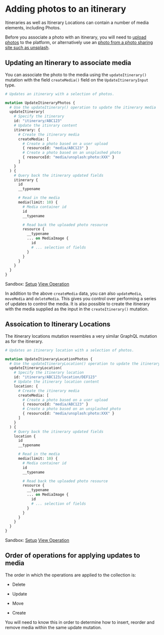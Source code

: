 # Adding photos to an itinerary

Itineraries as well as Itinerary Locations can contain a number of media
elements, including Photos.

Before you associate a photo with an itinerary, you will need to
[upload photos](/topics/media/Uploading%20photos/README.md) to the platform, or
alternatively use an
[photo from a photo sharing site such as unsplash](/topics/media/Using%20unsplash/README.md).

## Updating an Itinerary to associate media

You can associate the photo to the media using the `updateItinerary()` mutation
with the field `createMedia()` field on the `UpdateItineraryInput` type.

```graphql
# Updates an itinerary with a selection of photos.

mutation UpdateItineraryPhotos {
  # Use the updateItinerary() operation to update the itinerary media
  updateItinerary(
    # Specify the itinerary
    id: "itinerary/ABC123"
    # Update the itinrary content
    itinerary: {
      # Create the itinerary media
      createMedia: [
        # Create a photo based on a user upload
        { resourceId: "media/ABC123" }
        # Create a photo based on an unsplashed photo
        { resourceId: "media/unsplash:photo:XXX" }
      ]
    }
  ) {
    # Query back the itinerary updated fields
    itinerary {
      id
      __typename

      # Read in the media
      media(limit: 10) {
        # Media container id
        id
        __typename

        # Read back the uploaded photo resource
        resource {
          __typename
          ... on MediaImage {
            id
            # ... selection of fields
          }
        }
      }
    }
  }
}
```

Sandbox: [Setup](/topics/graphql/Apollo%20Sandbox/)
[View Operation](https://studio.apollographql.com/sandbox/explorer?explorerURLState=N4IgJg9gxgrgtgUwHYBcQC4QGIAEBVABzAEMUEBnHYpHASxVqQQCdjmBPHAd3oAsqc5BABsEUBhBoQAZjgK8IKCOQB0AHSQa4MFKVqT8RUggCSDJqw4AFBUsrANOHLjxCcKXghwwjZM4xY2dgAKAEocCAJAiRolb18vDy96AMtORDBaYkd4kj9zQI5gnKdcAGUoqFppTiS6ArSSujB0HDUQFIsggHoAQQAhAGEARgAmAGZ2ppcE9096xjScKEkyVCbOwvZWhxonfdxB5gRjOeSGoJwMrKanKGPjAFkETOJWgG1bg5wjk7IBeSKCA4ABGxCEYAiNGI3iEzHiwggxDAXycwBwx3IEBgzCgphabRA12IfSGY0mIBwAF9Uc4fg9-jDAXEwRCoVQaDAkOQCMJwZ5IcyILT0Zjsbj8a12sTulyeXzyLx0EL0AANdXtalfAC6TRpe3Cu32dIAijAWJwwVAANZnBZdDi5YyQ6S0ERgcgbC6Oo3G5pfAD6AZQ7CiSGIiA0X1wACUTpDGHbiV9icFhLQ4PRWsMAAyG2m4Z6vZarYipf17P0VqtOIMhsMRhBRyt+2Px0HEG12nyI5EvOS2YFinF42nDiU4X01nB10PIRu0pwqZfsotZExwYgAcy8U+n1f3pRwy5UghEYhiEVkrvdnpbVf108ffufTmf+qpICpQA)

In addition to the above `createMedia` data, you can also `updateMedia`,
`moveMedia` and `deleteMedia`. This gives you control over performing a series
of updates to control the media. It is also possible to create the itinerary
with the media supplied as the input in the `createItinerary()` mutation.

## Assoication to Itinerary Locations

The itinerary locations mutation resembles a very similar GraphQL mutation as
for the itinerary.

```graphql
# Updates an itinerary location with a selection of photos.

mutation UpdateItineraryLocationPhotos {
  # Use the updateItineraryLocation() operation to update the itinerary media
  updateItineraryLocation(
    # Specify the itinerary location
    id: "itinerary/ABC123/location/DEF123"
    # Update the itinerary location content
    location: {
      # Create the itinerary media
      createMedia: [
        # Create a photo based on a user upload
        { resourceId: "media/ABC123" }
        # Create a photo based on an unsplashed photo
        { resourceId: "media/unsplash:photo:XXX" }
      ]
    }
  ) {
    # Query back the itinerary updated fields
    location {
      id
      __typename

      # Read in the media
      media(limit: 10) {
        # Media container id
        id
        __typename

        # Read back the uploaded photo resource
        resource {
          __typename
          ... on MediaImage {
            id
            # ... selection of fields
          }
        }
      }
    }
  }
}
```

Sandbox: [Setup](/topics/graphql/Apollo%20Sandbox/)
[View Operation](https://studio.apollographql.com/sandbox/explorer?explorerURLState=N4IgJg9gxgrgtgUwHYBcQC4QGIAEBVABzAEMUEBnHYpHASxVqQQCdjmBPHAG2lNohoB3egAsqOcgi4IoDATggAzHAREQUEcgDoAOkj1wYKPvMIkyASQZNWHADK85SAApqNlYHpw5ceSThQRBBwYIlIEK0YWNnYHKBMkAAoASgUCaKcAiBCwsgCgumtojhxEMFpiLxzzCKLbWMd+JKrvXABldKhaRU5A4Poo+u5GgRa6MHQcHRABmxiAegBBACEAYQBGACYAZnmeeKd5gBEAUQAxLe3psd9c4L7CwZjhg6acKAEyVDH9hMnPGjeIG4VbMBDhfL9OrPMoVMbeKBg8IAWQQ5WIkwA2vDgThQeC8sQVG5sgAjYiSMAKGhEmCSZg5HjEMA47zAHBg8gQGDMKARCZTECw4hLNaXaY4AC+rJ8eKRhOJ6jJFLR1KoNBgSHIBC4FKCVNUSpl7M53N5-Mm02F8012t15BE6ENGnQAA13RLpYCgTgALpjL3eVIAn24ACKMBYnHJUAA1pDHnMSqEalTFLQpGByD8RjQQz7xjiAPpFlDsdJIYiIPQ43AAJXBVMYCeFOOFiS4tDg9Em6wADMGZbhUej3p9iINC96C7QWdOfSWyxWqwga-PcQ3mTgY-GHqEmWBVc7sqaeXyZafzTh8wWgYvy8gVzLvFpX2qRxULHBiABzYI328gVnZ9cVfLQJCkGRMiUHB00zbN1x9QNAOQpCAyqL1JRASUgA)

## Order of operations for applying updates to media

The order in which the operations are applied to the collection is:

- Delete

- Update

- Move

- Create

You will need to know this in order to determine how to insert, reorder and
remove media within the same update mutation.
